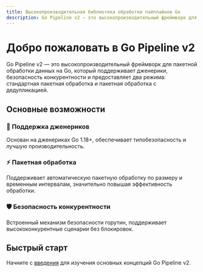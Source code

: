```yaml
---
title: Высокопроизводительная библиотека обработки пайплайнов Go
description: Go Pipeline v2 — это высокопроизводительный фреймворк для пакетной обработки данных на Go, который поддерживает дженерики, безопасность конкурентности и предоставляет два режима - стандартная пакетная обработка и пакетная обработка с дедупликацией.
---
```


# Добро пожаловать в Go Pipeline v2

Go Pipeline v2 — это высокопроизводительный фреймворк для пакетной обработки данных на Go, который поддерживает дженерики, безопасность конкурентности и предоставляет два режима: стандартная пакетная обработка и пакетная обработка с дедупликацией.

## Основные возможности

### 🚀 Поддержка дженериков
Основан на дженериках Go 1.18+, обеспечивает типобезопасность и лучшую производительность.

### ⚡ Пакетная обработка  
Поддерживает автоматическую пакетную обработку по размеру и временным интервалам, значительно повышая эффективность обработки.

### 🛡️ Безопасность конкурентности
Встроенный механизм безопасности горутин, поддерживает высококонкурентные сценарии без блокировок.

## Быстрый старт

Начните с [введения](./intro) для изучения основных концепций Go Pipeline v2.